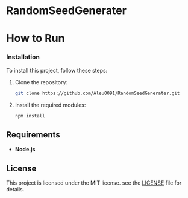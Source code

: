 # RandomSeedGenerater

# How to Run

### Installation

To install this project, follow these steps:

1. Clone the repository:

    ```bash
    git clone https://github.com/Aleu0091/RandomSeedGenerater.git
    ```

2. Install the required modules:

    ```bash
    npm install
    ```



## Requirements

-   **Node.js**

## License

This project is licensed under the MIT license. see the [LICENSE](LICENSE) file for details.



